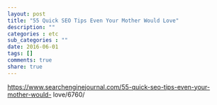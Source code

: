```yaml
---
layout: post
title: "55 Quick SEO Tips Even Your Mother Would Love"
description: ""
categories : etc
sub_categories : ""
date: 2016-06-01
tags: []
comments: true
share: true
---
```


https://www.searchenginejournal.com/55-quick-seo-tips-even-your-mother-would-
love/6760/

